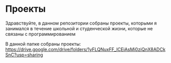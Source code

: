 # Проекты

Здравствуйте, в данном репозитории собраны проекты, которыми я занимался в течение школьной и студенческой жизни, которые не связаны с программированием

В данной папке собраны проекты: https://drive.google.com/drive/folders/1yFLQNuxFF_ICEiAsMi0ziQnX8ADCkSnC?usp=sharing  

